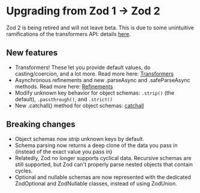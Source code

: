 # Upgrading from Zod 1 → Zod 2

Zod 2 is being retired and will not leave beta. This is due to some unintuitive ramifications of the transformers API: details [here](https://github.com/colinhacks/zod/issues/264).

## New features

-   Transformers! These let you provide default values, do casting/coercion, and a lot more. Read more here: [Transformers](https://github.com/colinhacks/zod#transformers)
-   Asynchronous refinements and new .parseAsync and .safeParseAsync methods. Read more here: [Refinements](https://github.com/colinhacks/zod#refinements)
-   Modify unknown key behavior for object schemas: `.strip()` (the default), `.passthrough()`, and `.strict()`
-   New .catchall() method for object schemas: [catchall](https://github.com/colinhacks/zod#catchall)

## Breaking changes

-   Object schemas now _strip_ unknown keys by default.
-   Schema parsing now returns a deep clone of the data you pass in (instead of the exact value you pass in)
-   Relatedly, Zod no longer supports cyclical data. Recursive schemas are still supported, but Zod can't properly parse nested objects that contain cycles.
-   Optional and nullable schemas are now represented with the dedicated ZodOptional and ZodNullable classes, instead of using ZodUnion.
